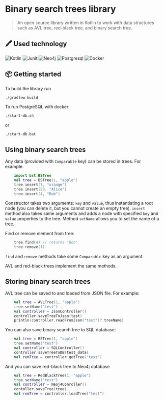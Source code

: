 # Binary search trees library
> An open source library written in Kotlin to work with data structures such as AVL tree, red-black tree, and binary search tree.
## 🖍 Used technology
![Kotlin](https://img.shields.io/badge/-Kotlin-61DAFB?logo=kotlin)
![Junit](https://img.shields.io/badge/Tests-Junit-green)
![Neo4j](https://img.shields.io/badge/Neo4j-008CC1?style=for-the-badge&logo=neo4j&logoColor=white)
![Postgresql](https://img.shields.io/badge/PostgreSQL-316192?style=for-the-badge&logo=postgresql&logoColor=white)
![Docker](https://img.shields.io/badge/Docker-316192?style=for-the-badge&logo=Docker&logoColor=white)
## :package: Getting started
To build the library run

```sh
./gradlew build
```
To run PostgreSQL with docker:
```sh
./start-db.sh
```
or
```sh
./start-db.bat
```

## Using binary search trees
Any data (provided with `Comparable` key) can be stored in trees.
For example:

```kotlin
    import bst.BSTree
    val tree = BSTree(1, "apple")
    tree.insert(7, "orange")
    tree.insert(28, "Alice")
    tree.insert(4, "Bob")
```
Constructor takes two arguments: `key` and `value`, thus instantiating a root node (you can delete it,
but you cannot create an empty tree).
`insert` method also takes same arguments and adds a node with specified `key` and `value` properties to the tree.
Method `setName` allows you to set the name of a tree.

Find or remove element from tree:
```kotlin
    tree.find(4) // returns "Bob"
    tree.remove(1) 
```
`find` and `remove` methods take some `Comparable` key as an argument.

AVL and red-black trees implement the same methods.

## Storing binary search trees
AVL tree can be saved to and loaded from JSON file.
For example:
```kotlin
    val tree = AVLTree(1, "apple")
    tree.setName("test")
    val controller = JsonController()
    controller.saveTreeToJson(test)
    println(controller.readFromJson("test")?.treeName)
```
You can also save binary search tree to SQL database:
```kotlin
    val tree = BSTree(1, "apple")
    tree.setName("test")
    val controller = SQLController()
    controller.saveTreeToDB(test_data)
    val remTree = controller.getTree("test")
```
And you can save red-black tree to Neo4j database
```kotlin
    val tree = RedBlackTree(1, "apple")
    tree.setName("test")
    val controller = Neoj4Conroller()
    contoller.saveTree(tree)
    val remTree = controller.loadTree("test")
```